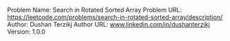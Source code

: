 Problem Name: Search in Rotated Sorted Array
Problem URL: https://leetcode.com/problems/search-in-rotated-sorted-array/description/
Author: Dushan Terzikj
Author URL: www.linkedin.com/in/dushanterzikj
Version: 1.0.0